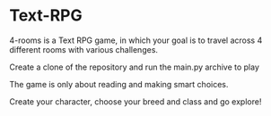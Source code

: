 # Text-RPG
4-rooms is a Text RPG game, in which your goal is to travel across 4 different rooms with various challenges.

Create a clone of the repository and run the main.py archive to play

The game is only about reading and making smart choices.

Create your character, choose your breed and class and go explore!
